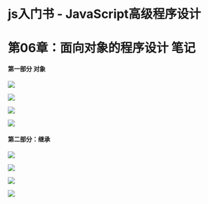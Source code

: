 # js入门书 - JavaScript高级程序设计

# 第06章：面向对象的程序设计 笔记

#### 第一部分 对象

![](notes/dx1.jpg)

![](notes/dx2.jpg)



![](notes/dx3.jpg)



![](notes/dx4.jpg)



#### 第二部分：继承

![](notes/jc1.jpg)



![](notes/jc2.jpg)



![](notes/jc3.jpg)

![](notes/jc4.jpg)





